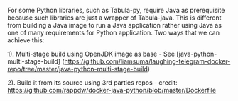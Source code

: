 For some Python libraries, such as Tabula-py, require Java as prerequisite because such libraries are just a wrapper of Tabula-java. This is different from building a Java image to run a Java application rather using Java as one of many requirements for Python application. Two ways that we can achieve this:

1). Multi-stage build using OpenJDK image as base - See [java-python-multi-stage-build] (https://github.com/liamsuma/laughing-telegram-docker-repo/tree/master/java-python-multi-stage-build)

2). Build it from its source using 3rd parties repos - credit: https://github.com/rappdw/docker-java-python/blob/master/Dockerfile
